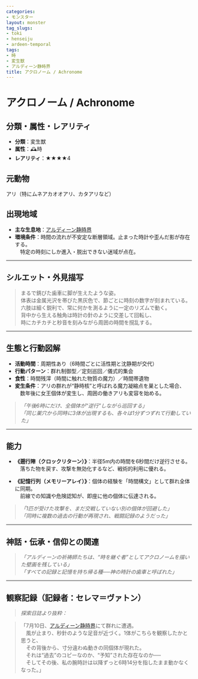 ```yaml
---
categories:
- モンスター
layout: monster
tag_slugs:
- toki
- henseiju
- ardeen-temporal
tags:
- 時
- 変生獣
- アルディーン静時界
title: アクロノーム / Achronome
---
```


# アクロノーム / Achronome

## 分類・属性・レアリティ

* **分類**：変生獣  
* **属性**：🕰時  
* **レアリティ**：★★★★4

## 元動物

アリ（特にムネアカオオアリ、カタアリなど）

## 出現地域

* **主な生息地**：[アルディーン静時界](../place/ardeen_temporal.md)  
* **環境条件**：時間の流れが不安定な断層領域。止まった時計や歪んだ影が存在する。  
　特定の時刻にしか進入・脱出できない迷域が点在。

---

## シルエット・外見描写

> まるで錆びた歯車に脚が生えたような姿。  
> 体表は金属光沢を帯びた黒灰色で、節ごとに時刻の数字が刻まれている。  
> 六肢は細く鋭利で、常に何かを測るように一定のリズムで動く。  
> 背中から生える触角は時計の針のように交差して回転し、  
> 時にカチカチと秒音を刻みながら周囲の時間を撹乱する。

---

## 生態と行動図解

* **活動時間**：周期性あり（6時間ごとに活性期と沈静期が交代）  
* **行動パターン**：群れ制御型／定刻巡回／儀式的集会  
* **食性**：時間残滓（時間に触れた物質の魔力）／時間帯遺物  
* **変生条件**：アリの群れが“静時核”と呼ばれる魔力凝縮点を巣とした場合、  
　数年後に女王個体が変生し、周囲の働きアリも変容を始める。

> *「午後6時にだけ、全個体が“逆行”しながら巡回する」*  
> *「同じ巣穴から同時に3体が出現するも、各々は1分ずつずれて行動していた」*

---

## 能力

* **《遡行陣（クロックリターン）》**：半径5m内の時間を6秒間だけ逆行させる。  
　落ちた物を戻す、攻撃を無効化するなど、戦術的利用に優れる。

* **《記憶行列（メモリーアレイ）》**：個体の経験を「時間構文」として群れ全体に同期。  
　前線での知識や危険認知が、即座に他の個体に伝達される。

> *「1匹が受けた攻撃を、まだ交戦していない別の個体が回避した」*  
> *「同時に複数の過去の行動が再現され、戦闘記録のようだった」*

---

## 神話・伝承・信仰との関連

> *「アルディーンの祈祷師たちは、“時を継ぐ者”としてアクロノームを描いた壁画を残している」*  
> *「すべての記録と記憶を持ち帰る種──神の時計の歯車と呼ばれた」*

---

## 観察記録（記録者：セレマ＝ヴァトン）

> *探索日誌より抜粋：*

> 「7月10日、[アルディーン静時界](../place/ardeen_temporal.md)にて群れに遭遇。  
　風が止まり、秒針のような足音が近づく。1体がこちらを観察したかと思うと、  
　その背後から、寸分違わぬ動きの同個体が現れた。  
　それは“過去”のコピーなのか、“予知”された存在なのか──  
　そしてその後、私の腕時計は以降ずっと6時14分を指したまま動かなくなった。」